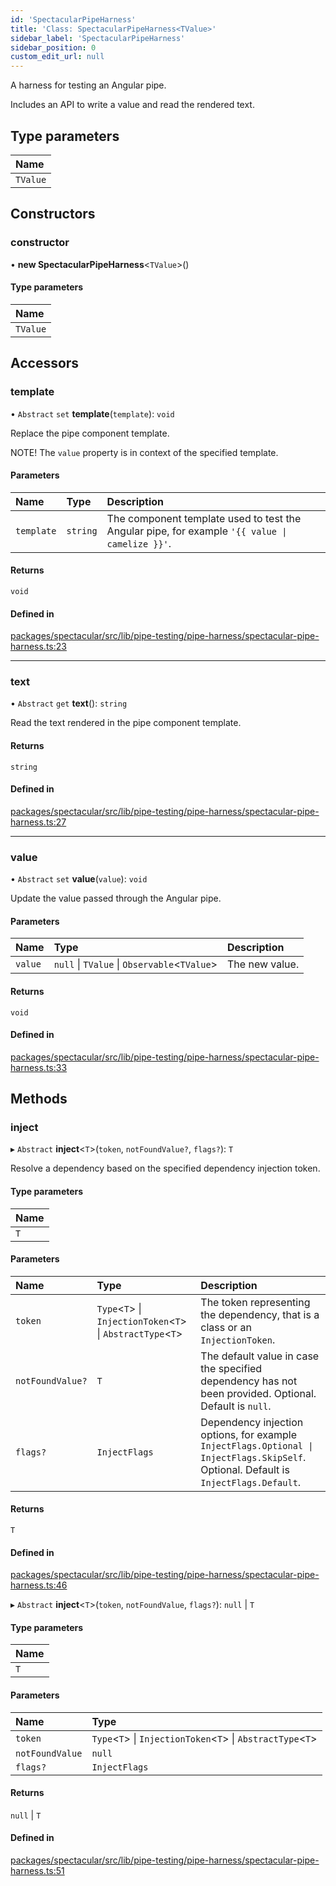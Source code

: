 ```yaml
---
id: 'SpectacularPipeHarness'
title: 'Class: SpectacularPipeHarness<TValue>'
sidebar_label: 'SpectacularPipeHarness'
sidebar_position: 0
custom_edit_url: null
---
```


A harness for testing an Angular pipe.

Includes an API to write a value and read the rendered text.

## Type parameters

| Name     |
| :------- |
| `TValue` |

## Constructors

### constructor

• **new SpectacularPipeHarness**\<`TValue`\>()

#### Type parameters

| Name     |
| :------- |
| `TValue` |

## Accessors

### template

• `Abstract` `set` **template**(`template`): `void`

Replace the pipe component template.

NOTE! The `value` property is in context of the specified template.

#### Parameters

| Name | Type | Description |
| :-- | :-- | :-- |
| `template` | `string` | The component template used to test the Angular pipe, for example `'{{ value \| camelize }}'`. |

#### Returns

`void`

#### Defined in

[packages/spectacular/src/lib/pipe-testing/pipe-harness/spectacular-pipe-harness.ts:23](https://github.com/ngworker/ngworker/blob/c91c5ac/packages/spectacular/src/lib/pipe-testing/pipe-harness/spectacular-pipe-harness.ts#L23)

---

### text

• `Abstract` `get` **text**(): `string`

Read the text rendered in the pipe component template.

#### Returns

`string`

#### Defined in

[packages/spectacular/src/lib/pipe-testing/pipe-harness/spectacular-pipe-harness.ts:27](https://github.com/ngworker/ngworker/blob/c91c5ac/packages/spectacular/src/lib/pipe-testing/pipe-harness/spectacular-pipe-harness.ts#L27)

---

### value

• `Abstract` `set` **value**(`value`): `void`

Update the value passed through the Angular pipe.

#### Parameters

| Name    | Type                                           | Description    |
| :------ | :--------------------------------------------- | :------------- |
| `value` | `null` \| `TValue` \| `Observable`\<`TValue`\> | The new value. |

#### Returns

`void`

#### Defined in

[packages/spectacular/src/lib/pipe-testing/pipe-harness/spectacular-pipe-harness.ts:33](https://github.com/ngworker/ngworker/blob/c91c5ac/packages/spectacular/src/lib/pipe-testing/pipe-harness/spectacular-pipe-harness.ts#L33)

## Methods

### inject

▸ `Abstract` **inject**\<`T`\>(`token`, `notFoundValue?`, `flags?`): `T`

Resolve a dependency based on the specified dependency injection token.

#### Type parameters

| Name |
| :--- |
| `T`  |

#### Parameters

| Name | Type | Description |
| :-- | :-- | :-- |
| `token` | `Type`\<`T`\> \| `InjectionToken`\<`T`\> \| `AbstractType`\<`T`\> | The token representing the dependency, that is a class or an `InjectionToken`. |
| `notFoundValue?` | `T` | The default value in case the specified dependency has not been provided. Optional. Default is `null`. |
| `flags?` | `InjectFlags` | Dependency injection options, for example `InjectFlags.Optional \| InjectFlags.SkipSelf`. Optional. Default is `InjectFlags.Default`. |

#### Returns

`T`

#### Defined in

[packages/spectacular/src/lib/pipe-testing/pipe-harness/spectacular-pipe-harness.ts:46](https://github.com/ngworker/ngworker/blob/c91c5ac/packages/spectacular/src/lib/pipe-testing/pipe-harness/spectacular-pipe-harness.ts#L46)

▸ `Abstract` **inject**\<`T`\>(`token`, `notFoundValue`, `flags?`): `null` \| `T`

#### Type parameters

| Name |
| :--- |
| `T`  |

#### Parameters

| Name | Type |
| :-- | :-- |
| `token` | `Type`\<`T`\> \| `InjectionToken`\<`T`\> \| `AbstractType`\<`T`\> |
| `notFoundValue` | `null` |
| `flags?` | `InjectFlags` |

#### Returns

`null` \| `T`

#### Defined in

[packages/spectacular/src/lib/pipe-testing/pipe-harness/spectacular-pipe-harness.ts:51](https://github.com/ngworker/ngworker/blob/c91c5ac/packages/spectacular/src/lib/pipe-testing/pipe-harness/spectacular-pipe-harness.ts#L51)
